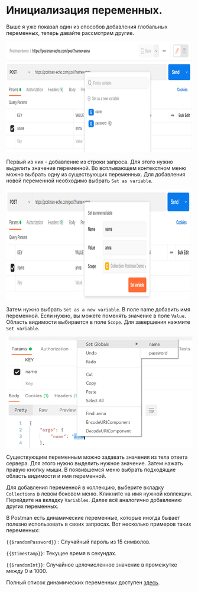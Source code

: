 # Инициализация переменных.

Выше я уже показал один из способов добавления глобальных переменных, теперь давайте рассмотрим другие.

<img src="img/new_variable.png" width="600" height="300" alt="new variable">

Первый из них - добавление из строки запроса. Для этого нужно выделить значение переменной. Во всплывающем контекстном
меню можно выбрать одну из существующих переменных. Для добавления новой переменной необходимо
выбрать `Set as variable`.

<img src="img/set_variable.png" width="600" height="300" alt="set variable">

Затем нужно выбрать `Set as a new variable`. В поле name добавить имя переменной. Если нужно, вы можете поменять
значение в поле `Value`. Область видимости выбирается в поле `Scope`. Для завершения нажмите `Set variable`.

<img src="img/set_globals.png" width="600" height="300" alt="set globals">

Существующим переменным можно задавать значения из тела ответа сервера. Для этого нужно выделить нужное значение. Затем
нажать правую кнопку мыши. В появившемся меню выбрать подходящие область видимости и имя переменной.

Для добавления переменной в коллекцию, выберите вкладку `Collections` в левом боковом меню. Кликните на имя нужной
коллекции. Перейдите на вкладку `Variables`. Далее всё аналогично добавлению других переменных.

В Postman есть динамические переменные, которые иногда бывает полезно использовать в своих запросах. Вот несколько
примеров таких переменных:

`{{$randomPassword}}` : Случайный пароль из 15 символов.

`{{$timestamp}}`: Текущее время в секундах.

`{{$randomInt}}`: Случайное целочисленное значение в промежутке между 0 и 1000.

Полный список динамических переменных
доступен [здесь](https://learning.postman.com/docs/writing-scripts/script-references/variables-list/).
